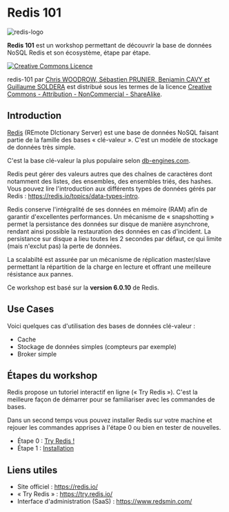# Redis 101

![redis-logo](https://upload.wikimedia.org/wikipedia/en/thumb/6/6b/Redis_Logo.svg/300px-Redis_Logo.svg.png)

**Redis 101** est un workshop permettant de découvrir la base de données NoSQL Redis et son écosystème, étape par étape.

<a rel="license" href="http://creativecommons.org/licenses/by-nc-sa/4.0/"><img alt="Creative Commons Licence" style="border-width:0" src="https://i.creativecommons.org/l/by-nc-sa/4.0/88x31.png" /></a>

<span xmlns:dct="http://purl.org/dc/terms/" property="dct:title">redis-101</span> par <a xmlns:cc="http://creativecommons.org/ns#" href="https://github.com/nosql-bootcamp/redis-101" property="cc:attributionName" rel="cc:attributionURL">Chris WOODROW, Sébastien PRUNIER, Benjamin CAVY et Guillaume SOLDERA</a> est distribué sous les termes de la licence <a rel="license" href="http://creativecommons.org/licenses/by-nc-sa/4.0/">Creative Commons - Attribution - NonCommercial - ShareAlike</a>.

## Introduction

[Redis](https://redis.io/) (REmote DIctionary Server) est une base de données NoSQL faisant partie de la famille des bases « clé-valeur ». C'est un modèle de stockage de données très simple.

C'est la base clé-valeur la plus populaire selon [db-engines.com](http://db-engines.com/en/ranking).

Redis peut gérer des valeurs autres que des chaînes de caractères dont notamment des listes, des ensembles, des ensembles triés, des hashes. Vous pouvez lire l'introduction aux différents types de données gérés par Redis : https://redis.io/topics/data-types-intro.

Redis conserve l'intégralité de ses données en mémoire (RAM) afin de garantir d'excellentes performances. Un mécanisme de « snapshotting » permet la persistance des données sur disque de manière asynchrone, rendant ainsi possible la restauration des données en cas d'incident. La persistance sur disque a lieu toutes les 2 secondes par défaut, ce qui limite (mais n'exclut pas) la perte de données.

La scalabilté est assurée par un mécanisme de réplication master/slave permettant la répartition de la charge en lecture et offrant une meilleure résistance aux pannes.

Ce workshop est basé sur la **version 6.0.10** de Redis.

## Use Cases

Voici quelques cas d'utilisation des bases de données clé-valeur :

* Cache
* Stockage de données simples (compteurs par exemple)
* Broker simple

## Étapes du workshop

Redis propose un tutoriel interactif en ligne (« Try Redis »). C'est la meilleure façon de démarrer pour se familiariser avec les commandes de bases.

Dans un second temps vous pouvez installer Redis sur votre machine et rejouer les commandes apprises à l'étape 0 ou bien en tester de nouvelles.

* Étape 0 : [Try Redis !](https://try.redis.io/)
* Étape 1 : [Installation](./instructions/step-1.md)

## Liens utiles

* Site officiel : https://redis.io/
* « Try Redis » : https://try.redis.io/
* Interface d'administration (SaaS) : https://www.redsmin.com/
